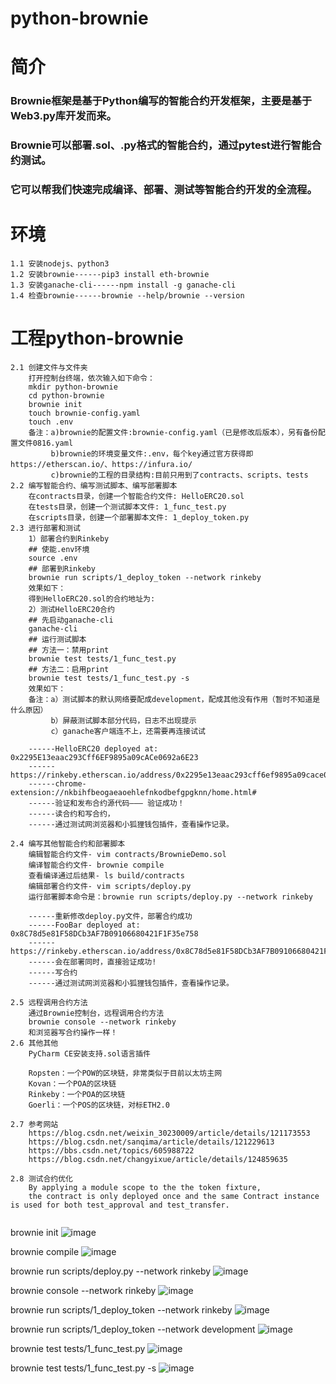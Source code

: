 # python-brownie

# 简介
### Brownie框架是基于Python编写的智能合约开发框架，主要是基于Web3.py库开发而来。
### Brownie可以部署.sol、.py格式的智能合约，通过pytest进行智能合约测试。
### 它可以帮我们快速完成编译、部署、测试等智能合约开发的全流程。

# 环境
```
1.1 安装nodejs、python3
1.2 安装brownie------pip3 install eth-brownie
1.3 安装ganache-cli------npm install -g ganache-cli
1.4 检查brownie------brownie --help/brownie --version
```

# 工程python-brownie
```
2.1 创建文件与文件夹
    打开控制台终端，依次输入如下命令：
    mkdir python-brownie
    cd python-brownie
    brownie init
    touch brownie-config.yaml
    touch .env
    备注：a)brownie的配置文件:brownie-config.yaml（已是修改后版本），另有备份配置文件0816.yaml
         b)brownie的环境变量文件:.env，每个key通过官方获得即https://etherscan.io/、https://infura.io/
         c)brownie的工程的目录结构:目前只用到了contracts、scripts、tests
2.2 编写智能合约、编写测试脚本、编写部署脚本
    在contracts目录，创建一个智能合约文件: HelloERC20.sol
    在tests目录，创建一个测试脚本文件: 1_func_test.py
    在scripts目录，创建一个部署脚本文件: 1_deploy_token.py
2.3 进行部署和测试
    1）部署合约到Rinkeby
    ## 使能.env环境
    source .env
    ## 部署到Rinkeby
    brownie run scripts/1_deploy_token --network rinkeby
    效果如下：
    得到HelloERC20.sol的合约地址为: 
    2）测试HelloERC20合约
    ## 先启动ganache-cli
    ganache-cli
    ## 运行测试脚本
    ## 方法一：禁用print
    brownie test tests/1_func_test.py
    ## 方法二：启用print
    brownie test tests/1_func_test.py -s
    效果如下：
    备注：a）测试脚本的默认网络要配成development，配成其他没有作用（暂时不知道是什么原因）
         b）屏蔽测试脚本部分代码，日志不出现提示
         c）ganache客户端连不上，还需要再连接试试

    ------HelloERC20 deployed at: 0x2295E13eaac293Cff6EF9895a09cACe0692a6E23
    ------https://rinkeby.etherscan.io/address/0x2295e13eaac293cff6ef9895a09cace0692a6e23#code
    ------chrome-extension://nkbihfbeogaeaoehlefnkodbefgpgknn/home.html#
    ------验证和发布合约源代码———	验证成功！
    ------读合约和写合约，
    ------通过测试网浏览器和小狐狸钱包插件，查看操作记录。

2.4 编写其他智能合约和部署脚本
    编辑智能合约文件- vim contracts/BrownieDemo.sol
    编译智能合约文件- brownie compile
    查看编译通过后结果- ls build/contracts
    编辑部署合约文件- vim scripts/deploy.py
    运行部署脚本命令是：brownie run scripts/deploy.py --network rinkeby

    ------重新修改deploy.py文件，部署合约成功
    ------FooBar deployed at: 0x8C78d5e81F58DCb3AF7B09106680421F1F35e758
    ------https://rinkeby.etherscan.io/address/0x8C78d5e81F58DCb3AF7B09106680421F1F35e758#code
    ------会在部署同时，直接验证成功!
    ------写合约
    ------通过测试网浏览器和小狐狸钱包插件，查看操作记录。

2.5 远程调用合约方法
    通过Brownie控制台，远程调用合约方法
    brownie console --network rinkeby
    和浏览器写合约操作一样！    
2.6 其他其他
    PyCharm CE安装支持.sol语言插件

    Ropsten：一个POW的区块链，非常类似于目前以太坊主网
    Kovan：一个POA的区块链
    Rinkeby：一个POA的区块链
    Goerli：一个POS的区块链，对标ETH2.0

2.7 参考网站
    https://blog.csdn.net/weixin_30230009/article/details/121173553
    https://blog.csdn.net/sanqima/article/details/121229613
    https://bbs.csdn.net/topics/605988722
    https://blog.csdn.net/changyixue/article/details/124859635
    
2.8 测试合约优化
    By applying a module scope to the the token fixture, 
    the contract is only deployed once and the same Contract instance is used for both test_approval and test_transfer.
    
```
brownie init
![image](https://user-images.githubusercontent.com/77438845/185853786-6cb97310-6a55-4b03-85db-b1174802093d.png)

brownie compile
![image](https://user-images.githubusercontent.com/77438845/185854133-1d2ed662-bd8e-4f4d-9f27-688893ca63c1.png)

brownie run scripts/deploy.py --network rinkeby
![image](https://user-images.githubusercontent.com/77438845/185854385-6b3eb179-ed78-41da-8192-bff69a7f451b.png)

brownie console --network rinkeby
![image](https://user-images.githubusercontent.com/77438845/185854712-c36e9b61-8c30-4972-8a35-c0c9b87990ea.png)

brownie run scripts/1_deploy_token --network rinkeby
![image](https://user-images.githubusercontent.com/77438845/185855271-a1f1249a-5b39-47ce-a894-76ac363a4c67.png)

brownie run scripts/1_deploy_token --network development
![image](https://user-images.githubusercontent.com/77438845/185855468-439d3559-8a9b-45ac-9f7d-f5acbba83c76.png)

brownie test tests/1_func_test.py
![image](https://user-images.githubusercontent.com/77438845/185854956-bd2e2276-8de9-4dd2-bbc4-0a941a84ed11.png)

brownie test tests/1_func_test.py -s
![image](https://user-images.githubusercontent.com/77438845/186886626-a2c8003c-bb05-4099-b8b0-2109a55fcf64.png)


